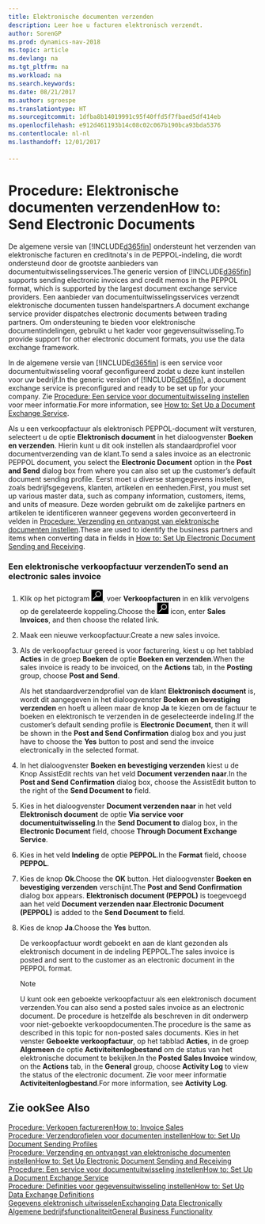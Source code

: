 ```yaml
---
title: Elektronische documenten verzenden
description: Leer hoe u facturen elektronisch verzendt.
author: SorenGP
ms.prod: dynamics-nav-2018
ms.topic: article
ms.devlang: na
ms.tgt_pltfrm: na
ms.workload: na
ms.search.keywords: 
ms.date: 08/21/2017
ms.author: sgroespe
ms.translationtype: HT
ms.sourcegitcommit: 1dfba8b14019991c95f40ffd5f7fbaed5df414eb
ms.openlocfilehash: e912d461193b14c08c02c067b190bca93bda5376
ms.contentlocale: nl-nl
ms.lasthandoff: 12/01/2017

---
```

# <a name="how-to-send-electronic-documents"></a><span data-ttu-id="be214-103">Procedure: Elektronische documenten verzenden</span><span class="sxs-lookup"><span data-stu-id="be214-103">How to: Send Electronic Documents</span></span>
<span data-ttu-id="be214-104">De algemene versie van [!INCLUDE[d365fin](includes/d365fin_md.md)] ondersteunt het verzenden van elektronische facturen en creditnota's in de PEPPOL-indeling, die wordt ondersteund door de grootste aanbieders van documentuitwisselingsservices.</span><span class="sxs-lookup"><span data-stu-id="be214-104">The generic version of [!INCLUDE[d365fin](includes/d365fin_md.md)] supports sending electronic invoices and credit memos in the PEPPOL format, which is supported by the largest document exchange service providers.</span></span> <span data-ttu-id="be214-105">Een aanbieder van documentuitwisselingsservices verzendt elektronische documenten tussen handelspartners.</span><span class="sxs-lookup"><span data-stu-id="be214-105">A document exchange service provider dispatches electronic documents between trading partners.</span></span> <span data-ttu-id="be214-106">Om ondersteuning te bieden voor elektronische documentindelingen, gebruikt u het kader voor gegevensuitwisseling.</span><span class="sxs-lookup"><span data-stu-id="be214-106">To provide support for other electronic document formats, you use the data exchange framework.</span></span>  

 <span data-ttu-id="be214-107">In de algemene versie van [!INCLUDE[d365fin](includes/d365fin_md.md)] is een service voor documentuitwisseling vooraf geconfigureerd zodat u deze kunt instellen voor uw bedrijf.</span><span class="sxs-lookup"><span data-stu-id="be214-107">In the generic version of [!INCLUDE[d365fin](includes/d365fin_md.md)], a document exchange service is preconfigured and ready to be set up for your company.</span></span> <span data-ttu-id="be214-108">Zie [Procedure: Een service voor documentuitwisseling instellen](across-how-to-set-up-a-document-exchange-service.md) voor meer informatie.</span><span class="sxs-lookup"><span data-stu-id="be214-108">For more information, see [How to: Set Up a Document Exchange Service](across-how-to-set-up-a-document-exchange-service.md).</span></span>  

 <span data-ttu-id="be214-109">Als u een verkoopfactuur als elektronisch PEPPOL-document wilt versturen, selecteert u de optie **Elektronisch document** in het dialoogvenster **Boeken en verzenden**. Hierin kunt u dit ook instellen als standaardprofiel voor documentverzending van de klant.</span><span class="sxs-lookup"><span data-stu-id="be214-109">To send a sales invoice as an electronic PEPPOL document, you select the **Electronic Document** option in the **Post and Send** dialog box from where you can also set up the customer’s default document sending profile.</span></span> <span data-ttu-id="be214-110">Eerst moet u diverse stamgegevens instellen, zoals bedrijfsgegevens, klanten, artikelen en eenheden.</span><span class="sxs-lookup"><span data-stu-id="be214-110">First, you must set up various master data, such as company information, customers, items, and units of measure.</span></span> <span data-ttu-id="be214-111">Deze worden gebruikt om de zakelijke partners en artikelen te identificeren wanneer gegevens worden geconverteerd in velden in [Procedure: Verzending en ontvangst van elektronische documenten instellen](across-how-to-set-up-electronic-document-sending-and-receiving.md).</span><span class="sxs-lookup"><span data-stu-id="be214-111">These are used to identify the business partners and items when converting data in fields in [How to: Set Up Electronic Document Sending and Receiving](across-how-to-set-up-electronic-document-sending-and-receiving.md).</span></span>  

### <a name="to-send-an-electronic-sales-invoice"></a><span data-ttu-id="be214-112">Een elektronische verkoopfactuur verzenden</span><span class="sxs-lookup"><span data-stu-id="be214-112">To send an electronic sales invoice</span></span>  

1.  <span data-ttu-id="be214-113">Klik op het pictogram ![Zoeken naar pagina of rapport](media/ui-search/search_small.png "pictogram Zoeken naar pagina of rapport"), voer **Verkoopfacturen** in en klik vervolgens op de gerelateerde koppeling.</span><span class="sxs-lookup"><span data-stu-id="be214-113">Choose the ![Search for Page or Report](media/ui-search/search_small.png "Search for Page or Report icon") icon, enter **Sales Invoices**, and then choose the related link.</span></span>  

2.  <span data-ttu-id="be214-114">Maak een nieuwe verkoopfactuur.</span><span class="sxs-lookup"><span data-stu-id="be214-114">Create a new sales invoice.</span></span>  

3.  <span data-ttu-id="be214-115">Als de verkoopfactuur gereed is voor facturering, kiest u op het tabblad **Acties** in de groep **Boeken** de optie **Boeken en verzenden**.</span><span class="sxs-lookup"><span data-stu-id="be214-115">When the sales invoice is ready to be invoiced, on the **Actions** tab, in the **Posting** group, choose **Post and Send**.</span></span>  

     <span data-ttu-id="be214-116">Als het standaardverzendprofiel van de klant **Elektronisch document** is, wordt dit aangegeven in het dialoogvenster **Boeken en bevestiging verzenden** en hoeft u alleen maar de knop **Ja** te kiezen om de factuur te boeken en elektronisch te verzenden in de geselecteerde indeling.</span><span class="sxs-lookup"><span data-stu-id="be214-116">If the customer’s default sending profile is **Electronic Document**, then it will be shown in the **Post and Send Confirmation** dialog box and you just have to choose the **Yes** button to post and send the invoice electronically in the selected format.</span></span>  

4.  <span data-ttu-id="be214-117">In het dialoogvenster **Boeken en bevestiging verzenden** kiest u de Knop AssistEdit rechts van het veld **Document verzenden naar**.</span><span class="sxs-lookup"><span data-stu-id="be214-117">In the **Post and Send Confirmation** dialog box, choose the AssistEdit button to the right of the **Send Document to** field.</span></span>  

5.  <span data-ttu-id="be214-118">Kies in het dialoogvenster **Document verzenden naar** in het veld **Elektronisch document** de optie **Via service voor documentuitwisseling**.</span><span class="sxs-lookup"><span data-stu-id="be214-118">In the **Send Document to** dialog box, in the **Electronic Document** field, choose **Through Document Exchange Service**.</span></span>  

6.  <span data-ttu-id="be214-119">Kies in het veld **Indeling** de optie **PEPPOL**.</span><span class="sxs-lookup"><span data-stu-id="be214-119">In the **Format** field, choose **PEPPOL**.</span></span>  

7.  <span data-ttu-id="be214-120">Kies de knop **Ok**.</span><span class="sxs-lookup"><span data-stu-id="be214-120">Choose the **OK** button.</span></span> <span data-ttu-id="be214-121">Het dialoogvenster **Boeken en bevestiging verzenden** verschijnt.</span><span class="sxs-lookup"><span data-stu-id="be214-121">The **Post and Send Confirmation** dialog box appears.</span></span> <span data-ttu-id="be214-122">**Elektronisch document (PEPPOL)** is toegevoegd aan het veld **Document verzenden naar**.</span><span class="sxs-lookup"><span data-stu-id="be214-122">**Electronic Document (PEPPOL)** is added to the **Send Document to** field.</span></span>  

8.  <span data-ttu-id="be214-123">Kies de knop **Ja**.</span><span class="sxs-lookup"><span data-stu-id="be214-123">Choose the **Yes** button.</span></span>  

     <span data-ttu-id="be214-124">De verkoopfactuur wordt geboekt en aan de klant gezonden als elektronisch document in de indeling PEPPOL.</span><span class="sxs-lookup"><span data-stu-id="be214-124">The sales invoice is posted and sent to the customer as an electronic document in the PEPPOL format.</span></span>  

    > [!NOTE]  
    >  <span data-ttu-id="be214-125">U kunt ook een geboekte verkoopfactuur als een elektronisch document verzenden.</span><span class="sxs-lookup"><span data-stu-id="be214-125">You can also send a posted sales invoice as an electronic document.</span></span> <span data-ttu-id="be214-126">De procedure is hetzelfde als beschreven in dit onderwerp voor niet-geboekte verkoopdocumenten.</span><span class="sxs-lookup"><span data-stu-id="be214-126">The procedure is the same as described in this topic for non-posted sales documents.</span></span> <span data-ttu-id="be214-127">Kies in het venster **Geboekte verkoopfactuur**, op het tabblad **Acties**, in de groep **Algemeen** de optie **Activiteitenlogbestand** om de status van het elektronische document te bekijken.</span><span class="sxs-lookup"><span data-stu-id="be214-127">In the **Posted Sales Invoice** window, on the **Actions** tab, in the **General** group, choose **Activity Log** to view the status of the electronic document.</span></span> <span data-ttu-id="be214-128">Zie voor meer informatie **Activiteitenlogbestand**.</span><span class="sxs-lookup"><span data-stu-id="be214-128">For more information, see **Activity Log**.</span></span>  

## <a name="see-also"></a><span data-ttu-id="be214-129">Zie ook</span><span class="sxs-lookup"><span data-stu-id="be214-129">See Also</span></span>  
[<span data-ttu-id="be214-130">Procedure: Verkopen factureren</span><span class="sxs-lookup"><span data-stu-id="be214-130">How to: Invoice Sales</span></span>](sales-how-invoice-sales.md)  
[<span data-ttu-id="be214-131">Procedure: Verzendprofielen voor documenten instellen</span><span class="sxs-lookup"><span data-stu-id="be214-131">How to: Set Up Document Sending Profiles</span></span>](sales-how-setup-document-send-profiles.md)  
[<span data-ttu-id="be214-132">Procedure: Verzending en ontvangst van elektronische documenten instellen</span><span class="sxs-lookup"><span data-stu-id="be214-132">How to: Set Up Electronic Document Sending and Receiving</span></span>](across-how-to-set-up-electronic-document-sending-and-receiving.md)  
[<span data-ttu-id="be214-133">Procedure: Een service voor documentuitwisseling instellen</span><span class="sxs-lookup"><span data-stu-id="be214-133">How to: Set Up a Document Exchange Service</span></span>](across-how-to-set-up-a-document-exchange-service.md)  
[<span data-ttu-id="be214-134">Procedure: Definities voor gegevensuitwisseling instellen</span><span class="sxs-lookup"><span data-stu-id="be214-134">How to: Set Up Data Exchange Definitions</span></span>](across-how-to-set-up-data-exchange-definitions.md)  
[<span data-ttu-id="be214-135">Gegevens elektronisch uitwisselen</span><span class="sxs-lookup"><span data-stu-id="be214-135">Exchanging Data Electronically</span></span>](across-data-exchange.md)  
[<span data-ttu-id="be214-136">Algemene bedrijfsfunctionaliteit</span><span class="sxs-lookup"><span data-stu-id="be214-136">General Business Functionality</span></span>](ui-across-business-areas.md)  


